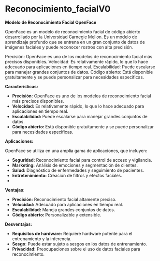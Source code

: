 # Reconocimiento_facialV0

**Modelo de Reconocimiento Facial OpenFace**

OpenFace es un modelo de reconocimiento facial de código abierto desarrollado por la Universidad Carnegie Mellon. Es un modelo de aprendizaje profundo que se entrena en un gran conjunto de datos de imágenes faciales y puede reconocer rostros con alta precisión.

Precisión: OpenFace es uno de los modelos de reconocimiento facial más precisos disponibles.
Velocidad: Es relativamente rápido, lo que lo hace adecuado para aplicaciones en tiempo real.
Escalabilidad: Puede escalarse para manejar grandes conjuntos de datos.
Código abierto: Está disponible gratuitamente y se puede personalizar para necesidades específicas.


**Características:**

* **Precisión:** OpenFace es uno de los modelos de reconocimiento facial más precisos disponibles.
* **Velocidad:** Es relativamente rápido, lo que lo hace adecuado para aplicaciones en tiempo real.
* **Escalabilidad:** Puede escalarse para manejar grandes conjuntos de datos.
* **Código abierto:** Está disponible gratuitamente y se puede personalizar para necesidades específicas.

**Aplicaciones:**

OpenFace se utiliza en una amplia gama de aplicaciones, que incluyen:

* **Seguridad:** Reconocimiento facial para control de acceso y vigilancia.
* **Marketing:** Análisis de emociones y segmentación de clientes.
* **Salud:** Diagnóstico de enfermedades y seguimiento de pacientes.
* **Entretenimiento:** Creación de filtros y efectos faciales.
* 

**Ventajas:**

* **Precisión:** Reconocimiento facial altamente preciso.
* **Velocidad:** Adecuado para aplicaciones en tiempo real.
* **Escalabilidad:** Maneja grandes conjuntos de datos.
* **Código abierto:** Personalizable y extensible.


**Desventajas:**

* **Requisitos de hardware:** Requiere hardware potente para el entrenamiento y la inferencia.
* **Sesgo:** Puede estar sujeto a sesgos en los datos de entrenamiento.
* **Privacidad:** Preocupaciones sobre el uso de datos faciales para reconocimiento.
